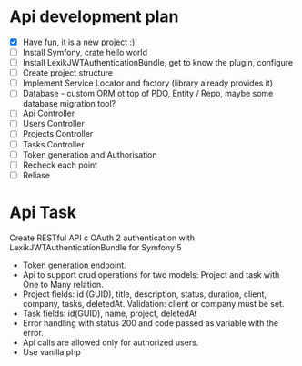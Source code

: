 # Api development plan
- [x] Have fun, it is a new project :)
- [ ] Install Symfony, crate hello world
- [ ] Install LexikJWTAuthenticationBundle, get to know the plugin, configure
- [ ] Create project structure
- [ ] Implement Service Locator and factory (library already provides it)
- [ ] Database - custom ORM ot top of PDO, Entity / Repo, maybe some database migration tool?
- [ ] Api Controller
- [ ] Users Controller
- [ ] Projects Controller
- [ ] Tasks Controller
- [ ] Token generation and Authorisation
- [ ] Recheck each point
- [ ] Reliase

# Api Task

Create RESTful API с OAuth 2 authentication with LexikJWTAuthenticationBundle for Symfony 5

- Token generation endpoint.
- Api to support crud operations for two models: Project and task with One to Many relation.
- Project fields: id (GUID), title, description, status, duration, client, company, tasks, deletedAt. Validation: client or company must be set.
- Task fields: id(GUID), name, project, deletedAt
- Error handling with status 200 and code passed as variable with the error.
- Api calls are allowed only for authorized users.
- Use vanilla php

